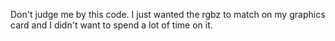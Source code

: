 Don't judge me by this code.  I just wanted the rgbz to match on my graphics card and I didn't want to spend a lot of time on it.